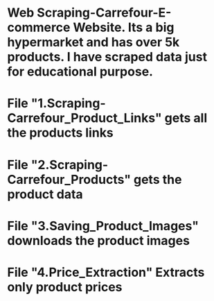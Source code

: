# Web Scraping-Carrefour-E-commerce Website. Its a big hypermarket and has over 5k products. I have scraped data just for educational purpose.

# File "1.Scraping-Carrefour_Product_Links" gets all the products links
# File "2.Scraping-Carrefour_Products" gets the product data
# File "3.Saving_Product_Images" downloads the product images
# File "4.Price_Extraction" Extracts only product prices
